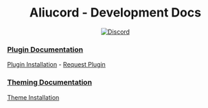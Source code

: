 <h1 align="center">Aliucord - Development Docs</h1>
<p align="center">
  <a href="https://discord.gg/EsNDvBaHVU">
    <img alt="Discord" src="https://img.shields.io/discord/811255666990907402?color=%2300C853&label=Support%20Server&logo=discord&logoColor=%2300C853&style=for-the-badge">
  </a>
</p>

### [Plugin Documentation](/plugin-dev)
[Plugin Installation](https://github.com/Aliucord/Aliucord/blob/main/README.md#-plugin-installation) -  [Request Plugin](https://github.com/Aliucord/plugin-requests/issues/new?template=plugin_request.yml)
### [Theming Documentation](/theme-dev)
[Theme Installation](https://github.com/Vendicated/AliucordPlugins/tree/main/Themer)
